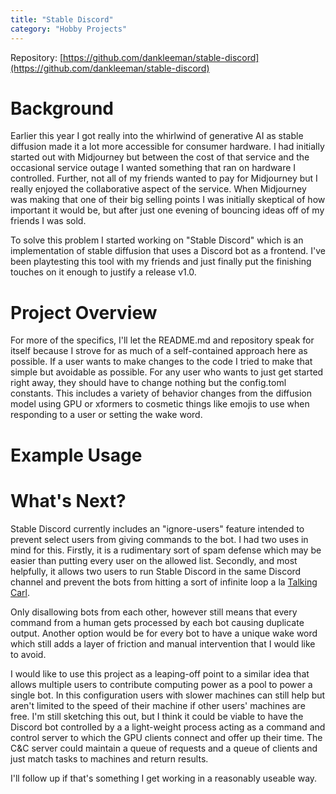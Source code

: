 ```yaml
---
title: "Stable Discord"
category: "Hobby Projects"
---
```

Repository: [https://github.com/dankleeman/stable-discord](https://github.com/dankleeman/stable-discord)
# Background
Earlier this year I got really into the whirlwind of generative AI as stable diffusion made it a lot more accessible for consumer hardware. I had initially started out with Midjourney but between the cost of that service and the occasional service outage I wanted something that ran on hardware I controlled. Further, not all of my friends wanted to pay for Midjourney but I really enjoyed the collaborative aspect of the service. When Midjourney was making that one of their big selling points I was initially skeptical of how important it would be, but after just one evening of bouncing ideas off of my friends I was sold.

To solve this problem I started working on "Stable Discord" which is an implementation of stable diffusion that uses a Discord bot as a frontend.  I've been playtesting this tool with my friends and just finally put the finishing touches on it enough to justify a release v1.0. 

# Project Overview
For more of the specifics, I'll let the README.md and repository speak for itself because I strove for as much of a self-contained approach here as possible. If a user wants to make changes to the code I tried to make that simple but avoidable as possible. For any user who wants to just get started right away, they should have to change nothing but the config.toml constants. This includes a variety of behavior changes from the diffusion model using GPU or xformers to cosmetic things like emojis to use when responding to a user or setting the wake word.

# Example Usage


# What's Next?
Stable Discord currently includes an "ignore-users" feature intended to prevent select users from giving commands to the bot. I had two uses in mind for this. Firstly, it is a rudimentary sort of spam defense which may be easier than putting every user on the allowed list. Secondly, and most helpfully, it allows two users to run Stable Discord in the same Discord channel and prevent the bots from hitting a sort of infinite loop a la [Talking Carl](https://www.youtube.com/watch?v=t-7mQhSZRgM). 

Only disallowing bots from each other, however still means that every command from a human gets processed by each bot causing duplicate output. Another option would be for every bot to have a unique wake word which still adds a layer of friction and manual intervention that I would like to avoid.

I would like to use this project as a leaping-off point to a similar idea that allows multiple users to contribute computing power as a pool to power a single bot. In this configuration users with slower machines can still help but aren't limited to the speed of their machine if other users' machines are free. I'm still sketching this out, but I think it could be viable to have the Discord bot controlled by a a light-weight process acting as a command and control server to which the GPU clients connect and offer up their time. The C&C server could maintain a queue of requests and a queue of clients and just match tasks to machines and return results.

I'll follow up if that's something I get working in a reasonably useable way.
